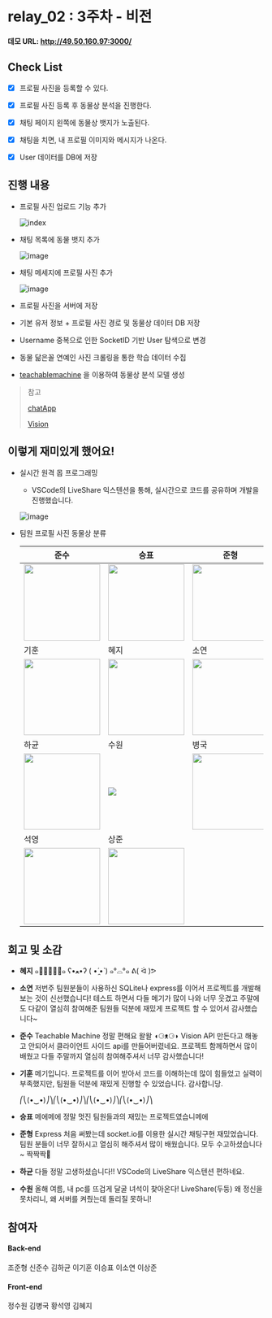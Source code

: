 # relay_02 : 3주차 - 비전

#### 데모 URL: http://49.50.160.97:3000/



## Check List

- [x] 프로필 사진을 등록할 수 있다.
- [x] 프로필 사진 등록 후 동물상 분석을 진행한다.
- [x] 채팅 페이지 왼쪽에 동물상 뱃지가 노출된다.
- [x] 채팅을 치면, 내 프로필 이미지와 메시지가 나온다.
- [x] User 데이터를 DB에 저장



## 진행 내용

- 프로필 사진 업로드 기능 추가

  ![index](https://user-images.githubusercontent.com/53181778/90337149-9498c480-e01b-11ea-83f6-12fdf9b495d7.png)

- 채팅 목록에 동물 뱃지 추가

  ![image](https://user-images.githubusercontent.com/53181778/90329478-33073480-dfe0-11ea-8cb2-826af81261bc.png)

- 채팅 메세지에 프로필 사진 추가

  ![image](https://user-images.githubusercontent.com/53181778/90337510-f4906a80-e01d-11ea-95a0-525c99fb1ee7.png)

- 프로필 사진을 서버에 저장

- 기본 유저 정보 + 프로필 사진 경로 및 동물상 데이터 DB 저장

- Username 중복으로 인한 SocketID 기반 User 탐색으로 변경

- 동물 닮은꼴 연예인 사진 크롤링을 통한 학습 데이터 수집

- [teachablemachine](https://teachablemachine.withgoogle.com/) 을 이용하여 동물상 분석 모델 생성

> 참고
>
> [chatApp](./chatapp/Readme.md)
>
> [Vision](./Vision/README.md)


## 이렇게 재미있게 했어요!

- 실시간 원격 몹 프로그래밍

  - VSCode의 LiveShare 익스텐션을 통해, 실시간으로 코드를 공유하며 개발을 진행했습니다.

  ![image](https://user-images.githubusercontent.com/53181778/90329239-c4c17280-dfdd-11ea-91fc-20c8b518f19b.png)

- 팀원 프로필 사진 동물상 분류

  준수 | 승표 | 준형
  -----|------| -----
   <img src='https://i.imgur.com/a7idS3I.png' width='150px'> | <img src='https://user-images.githubusercontent.com/32660326/90335854-b04b9d00-e012-11ea-8c6b-f899ab5fcb76.png' width='150px'>  | <img src='https://user-images.githubusercontent.com/53181778/90335771-35828200-e012-11ea-9888-3f0e6c7f4586.png' width='150px'> |
  기훈 | 혜지 | 소연
  <img src='https://ifh.cc/g/GHL622.jpg' width='150px'> | <img src='https://user-images.githubusercontent.com/48546343/90335852-a9bd2580-e012-11ea-8dae-b6dcdb7c4d34.png' width='150px'> | <img width="150" src="https://user-images.githubusercontent.com/39182235/90336030-14bb2c00-e014-11ea-8540-75e93c02ec23.png"> |
  하균 | 수원 | 병국
  <img src='https://user-images.githubusercontent.com/59133922/90336007-f05f4f80-e013-11ea-8bc9-4d2820421557.png' width='150px'> |<img src='https://user-images.githubusercontent.com/45927473/90337558-2dc8da80-e01e-11ea-8d6f-38a54bc1c07f.png' widht='150px'> |<img src='https://user-images.githubusercontent.com/53181778/90336378-6d8bc400-e016-11ea-8a57-c1a37b22ad36.png' width='150px'> |
  | 석영 | 상준 |
  <img src='https://user-images.githubusercontent.com/53181778/90336427-d1ae8800-e016-11ea-8f57-408d887096f6.png' width='150px'> | <img src='https://user-images.githubusercontent.com/53181778/90336464-06224400-e017-11ea-9b87-b2de1426d486.png' width='150px'>|





## 회고 및 소감

- **혜지** ๑･̑◡･̑๑ ʕ•ﻌ•ʔ ( •́ ̯•̀ ) ๑°⌓°๑ ᕕ( ᐛ )ᕗ

- **소연** 저번주 팀원분들이 사용하신 SQLite나 express를 이어서 프로젝트를 개발해보는 것이 신선했습니다! 테스트 하면서 다들 메기가 많이 나와 너무 웃겼고 주말에도 다같이 열심히 참여해준 팀원들 덕분에 재밌게 프로젝트 할 수 있어서 감사했습니다~

- **준수** Teachable Machine 정말 편해요 왈왈 ◖⚆ᴥ⚆◗ Vision API 만든다고 해놓고 안되어서 클라이언트 사이드 api를 만들어버렸네요. 프로젝트 함께하면서 많이 배웠고 다들 주말까지 열심히 참여해주셔서 너무 감사했습니다!

- **기훈** 메기입니다. 프로젝트를 이어 받아서 코드를 이해하는데 많이 힘들었고 실력이 부족했지만, 팀원들 덕분에 재밌게 진행할 수 있었습니다. 감사합니당.

   ⎛⎝(•‿•)⎠⎞⎛⎝(•‿•)⎠⎞⎛⎝(•‿•)⎠⎞⎛⎝(•‿•)⎠⎞

- **승표** 메에메에 정말 멋진 팀원들과의 재밌는 프로젝트였습니메에

- **준형** Express 처음 써봤는데 socket.io를 이용한 실시간 채팅구현 재밌었습니다. 팀원 분들이 너무 잘하시고 열심히 해주셔서 많이 배웠습니다. 모두 수고하셨습니다~ 짝짝짝👏

- **하균** 다들 정말 고생하셨습니다!! VSCode의 LiveShare 익스텐션 편하네요.

- **수원** 올해 여름, 내 pc를 뜨겁게 달굴 녀석이 찾아온다! LiveShare(두둥) 왜 정신을 못차리니, 왜 서버를 켜줬는데 돌리질 못하니!

## 참여자

#### Back-end

조준형 신준수 김하균 이기훈 이승표 이소연 이상준

#### Front-end

정수원 김병국 황석영 김혜지
